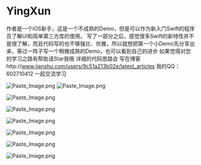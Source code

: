 # YingXun
  作者是一个iOS新手，这是一个不成熟的Demo，但是可以作为新入门Swift的程序员了解UI和简单第三方库的使用。
  写了一部分之后，感觉很多Swift的新特性并不是很了解，而且代码写的也不够强壮、优雅，所以就想把第一个小Demo先分享出来，等过一阵子写一个稍微成熟的Demo，也可以看到自己的进步
  如果觉得对您的学习之路有帮助请Star我哦
  详细的代码思路会 写在博客http://www.jianshu.com/users/9c51a213b02e/latest_articles
    我的QQ：602710412  一起交流学习
  
![Paste_Image.png](http://upload-images.jianshu.io/upload_images/852671-f5cc468cdbf94ff1.png?imageMogr2/auto-orient/strip%7CimageView2/2/w/1240)
![Paste_Image.png](http://upload-images.jianshu.io/upload_images/852671-987bceb55073786a.png?imageMogr2/auto-orient/strip%7CimageView2/2/w/1240)

![Paste_Image.png](http://upload-images.jianshu.io/upload_images/852671-4133da7bf2be243c.png?imageMogr2/auto-orient/strip%7CimageView2/2/w/1240)

![Paste_Image.png](http://upload-images.jianshu.io/upload_images/852671-bdabd5f12dbfb7c4.png?imageMogr2/auto-orient/strip%7CimageView2/2/w/1240)

![Paste_Image.png](http://upload-images.jianshu.io/upload_images/852671-ee40da15f2487b5a.png?imageMogr2/auto-orient/strip%7CimageView2/2/w/1240)


![Paste_Image.png](http://upload-images.jianshu.io/upload_images/852671-dd646a0971e3a04f.png?imageMogr2/auto-orient/strip%7CimageView2/2/w/1240)

  

![Paste_Image.png](http://upload-images.jianshu.io/upload_images/852671-071bba299b91120d.png?imageMogr2/auto-orient/strip%7CimageView2/2/w/1240)

![Paste_Image.png](http://upload-images.jianshu.io/upload_images/852671-4fad7e8532e48e7e.png?imageMogr2/auto-orient/strip%7CimageView2/2/w/1240)
